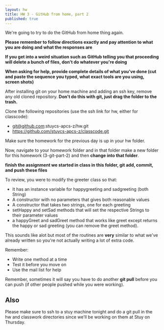 ```yaml
---
layout: hw
title: HW 3 - GitHub from home, part 2
published: true
---
```


We're going to try to do the GitHub from home thing again.

**Please remember to follow directions exactly and pay attention to what you are doing and what the responses are**

**If you get into a weird situation such as GitHub telling you that proceeding will delete a bunch of files, don't do whatever you're doing**

**When asking for help, provide complete details of what you've done (cut and paste the sequence you typed, what exact tools are you using, screen shots)**

After installing git on your home machine and adding an ssh key, remove any old cloned repository. **Don't do this with git, just drag the folder to the trash.**

Clone the following repositories (use the ssh link for hw, either for classcode):

 * git@github.com:stuycs-apcs-z/hw.git
 * https://github.com/stuycs-apcs-z/classcode.git

Make sure the homework for the previous day is up in your hw folder.

Now, navigate to your homework folder and in that folder make a new folder for this homework (3-git-part-2) and then **change into that folder**.

**finish the assignment we started in class in this folder, git add, commit, and push these files**

To review, you were to modify the greeter class so that:
 * It has an instance variable for happygreeting and sadgreeting (both String)
 * A constructor with no parameters that gives both reasonable values
 * A constructor that takes two strings, one for each greeting
 * setHappy and setSad methods that will set the respective Strings to their parameter values
 * a happyGreet and sadGreet method that works like greet except returns the happy or sad greeting (you can remove the greet method).

This sounds like alot but most of the routines are **very** similar to what we've already written so you're not actually writing a lot of extra code.

Remember: 

 * Write one method at a time
 * Test it before you move on
 * Use the mail list for help

Remember, sometimes it will say you have to do another **git pull** before you can push (if other people pushed while you were working).

## Also

Please make sure to ssh to a stuy machine tonight and do a git pull in
the hw and classwork directories since we'll be working on them at
Stuy on Thursday.